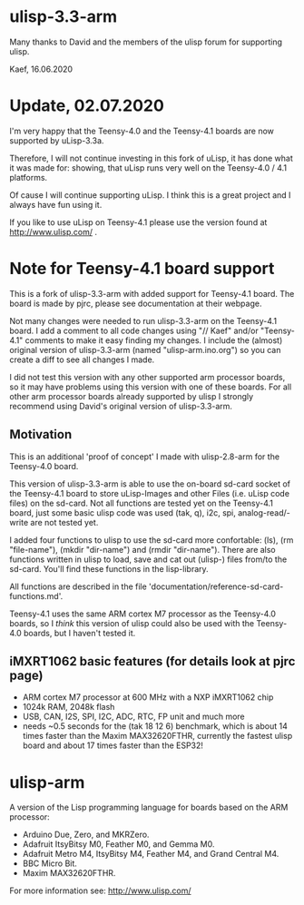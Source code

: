 # ulisp-3.3-arm
Many thanks to David and the members of the ulisp forum for supporting ulisp.

Kaef, 16.06.2020


# Update, 02.07.2020
I'm very happy that the Teensy-4.0 and the Teensy-4.1 boards are now supported by uLisp-3.3a.

Therefore, I will not continue investing in this fork of uLisp, it has done what it was made for:
showing, that uLisp runs very well on the Teensy-4.0 / 4.1 platforms.

Of cause I will continue supporting uLisp. I think this is a great project and I always have fun using it.

If you like to use uLisp on Teensy-4.1 please use the version found at http://www.ulisp.com/ .


# Note for Teensy-4.1 board support
This is a fork of ulisp-3.3-arm with added support for Teensy-4.1 board.
The board is made by pjrc, please see documentation at their webpage.

Not many changes were needed to run ulisp-3.3-arm on the Teensy-4.1 board.
I add a comment to all code changes using "// Kaef" and/or "Teensy-4.1" comments
to make it easy finding my changes.
I include the (almost) original version of ulisp-3.3-arm (named "ulisp-arm.ino.org")
so you can create a diff to see all changes I made.

I did not test this version with any other supported arm processor boards, so it
may have problems using this version with one of these boards.
For all other arm processor boards already supported by ulisp I strongly recommend using David's original version of ulisp-3.3-arm.

## Motivation
This is an additional 'proof of concept' I made with ulisp-2.8-arm for the Teensy-4.0 board.

This version of ulisp-3.3-arm is able to use the on-board sd-card socket of the Teensy-4.1 board to store uLisp-Images
and other Files (i.e. uLisp code files) on the sd-card.
Not all functions are tested yet on the Teensy-4.1 board, just some
basic ulisp code was used (tak, q), i2c, spi, analog-read/-write are not tested yet.

I added four functions to ulisp to use the sd-card more confortable:
(ls), (rm "file-name"), (mkdir "dir-name") and (rmdir "dir-name").
There are also functions written in ulisp to load, save and cat out (ulisp-) files
from/to the sd-card. You'll find these functions in the lisp-library.

All functions are described in the file 'documentation/reference-sd-card-functions.md'.

Teensy-4.1 uses the same ARM cortex M7 processor as the Teensy-4.0 boards, so I
*think* this version of ulisp could also be used with the Teensy-4.0 boards, but
I haven't tested it.

## iMXRT1062 basic features (for details look at pjrc page)
* ARM cortex M7 processor at 600 MHz with a NXP iMXRT1062 chip
* 1024k RAM, 2048k flash
* USB, CAN, I2S, SPI, I2C, ADC, RTC, FP unit and much more
* needs ~0.5 seconds for the (tak 18 12 6) benchmark,
  which is about 14 times faster than the Maxim MAX32620FTHR,
  currently the fastest ulisp board and about 17 times faster than the ESP32!

# ulisp-arm
A version of the Lisp programming language for boards based on the ARM processor:

* Arduino Due, Zero, and MKRZero.
* Adafruit ItsyBitsy M0, Feather M0, and Gemma M0.
* Adafruit Metro M4, ItsyBitsy M4, Feather M4, and Grand Central M4.
* BBC Micro Bit.
* Maxim MAX32620FTHR.

For more information see: http://www.ulisp.com/
